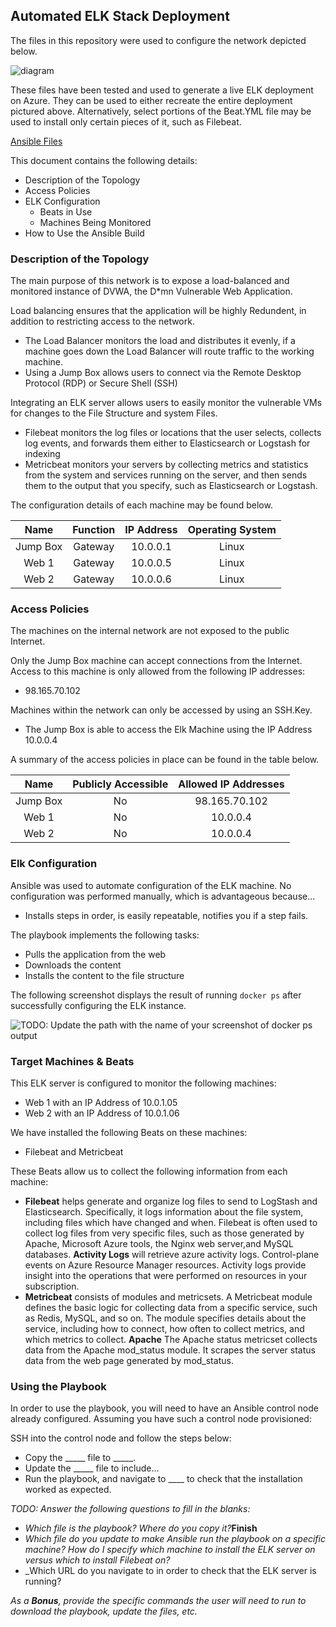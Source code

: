 ## Automated ELK Stack Deployment

The files in this repository were used to configure the network depicted below.

![diagram](https://github.com/Jeffror/JeffRorvig/Diagrams/Jrorvig_Cloud_network_drawing.png "Azure Machines Network")

These files have been tested and used to generate a live ELK deployment on Azure. They can be used to either recreate the entire deployment pictured above. Alternatively, select portions of the Beat.YML file may be used to install only certain pieces of it, such as Filebeat.

[Ansible Files](https://github.com/Jeffror/JeffRorvig/tree/main/Ansible)
  
  
This document contains the following details:
- Description of the Topology
- Access Policies
- ELK Configuration
  - Beats in Use
  - Machines Being Monitored
- How to Use the Ansible Build


### Description of the Topology

The main purpose of this network is to expose a load-balanced and monitored instance of DVWA, the D*mn Vulnerable Web Application.

Load balancing ensures that the application will be highly Redundent, in addition to restricting access to the network.
- The Load Balancer monitors the load and distributes it evenly, if a machine goes down the Load Balancer will route traffic to the working machine.
- Using a Jump Box allows users to connect via the Remote Desktop Protocol (RDP) or Secure Shell (SSH)

Integrating an ELK server allows users to easily monitor the vulnerable VMs for changes to the File Structure and system Files.
- Filebeat monitors the log files or locations that the user selects, collects log events, and forwards them either to Elasticsearch or Logstash for indexing
- Metricbeat monitors your servers by collecting metrics and statistics from the system and services running on the server, and then sends them to the output that you specify, such as Elasticsearch or Logstash. 

The configuration details of each machine may be found below.

| Name     | Function | IP Address | Operating System |
|:--------:|:--------:|:----------:|:----------------:|
| Jump Box | Gateway  | 10.0.0.1   | Linux            |
| Web 1    | Gateway  | 10.0.0.5   | Linux            |
| Web 2    | Gateway  | 10.0.0.6   | Linux            |

### Access Policies

The machines on the internal network are not exposed to the public Internet. 

Only the Jump Box machine can accept connections from the Internet. Access to this machine is only allowed from the following IP addresses: 
- 98.165.70.102

Machines within the network can only be accessed by using an SSH.Key.
- The Jump Box is able to access the Elk Machine using the IP Address 10.0.0.4

A summary of the access policies in place can be found in the table below.

| Name     | Publicly Accessible | Allowed IP Addresses |
|:--------:|:-------------------:|:--------------------:|
| Jump Box |     No              | 98.165.70.102        |
| Web 1    |     No              | 10.0.0.4             |
| Web 2    |     No              | 10.0.0.4             |

### Elk Configuration

Ansible was used to automate configuration of the ELK machine. No configuration was performed manually, which is advantageous because...
- Installs steps in order, is easily repeatable, notifies you if a step fails.

The playbook implements the following tasks:
- Pulls the application from the web
- Downloads the content
- Installs the content to the file structure

The following screenshot displays the result of running `docker ps` after successfully configuring the ELK instance.

![TODO: Update the path with the name of your screenshot of docker ps output](Images/docker_ps_output.png)

### Target Machines & Beats
This ELK server is configured to monitor the following machines:
- Web 1 with an IP Address of 10.0.1.05
- Web 2 with an IP Address of 10.0.1.06

We have installed the following Beats on these machines:
- Filebeat and Metricbeat

These Beats allow us to collect the following information from each machine:
- **Filebeat** helps generate and organize log files to send to LogStash and Elasticsearch. Specifically, it logs information about the file system, including files which have changed and when. Filebeat is often used to collect log files from very specific files, such as those generated by Apache, Microsoft Azure tools, the Nginx web server,and MySQL databases.  **Activity Logs** will retrieve azure activity logs. Control-plane events on Azure Resource Manager resources. Activity logs provide insight into the operations that were performed on resources in your subscription. 
- **Metricbeat** consists of modules and metricsets. A Metricbeat module defines the basic logic for collecting data from a specific service, such as Redis, MySQL, and so on. The module specifies details about the service, including how to connect, how often to collect metrics, and which metrics to collect. **Apache** The Apache status metricset collects data from the Apache mod_status module. It scrapes the server status data from the web page generated by mod_status.

### Using the Playbook
In order to use the playbook, you will need to have an Ansible control node already configured. Assuming you have such a control node provisioned: 

SSH into the control node and follow the steps below:
- Copy the _____ file to _____.
- Update the _____ file to include...
- Run the playbook, and navigate to ____ to check that the installation worked as expected.

_TODO: Answer the following questions to fill in the blanks:_
- _Which file is the playbook? Where do you copy it?_**Finish**
- _Which file do you update to make Ansible run the playbook on a specific machine? How do I specify which machine to install the ELK server on versus which to install Filebeat on?_
- _Which URL do you navigate to in order to check that the ELK server is running?

_As a **Bonus**, provide the specific commands the user will need to run to download the playbook, update the files, etc._
